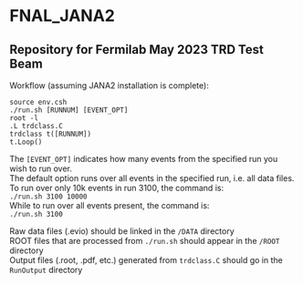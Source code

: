 # FNAL_JANA2

## Repository for Fermilab May 2023 TRD Test Beam

Workflow (assuming JANA2 installation is complete):  
```
source env.csh  
./run.sh [RUNNUM] [EVENT_OPT]  
root -l  
.L trdclass.C  
trdclass t([RUNNUM])  
t.Loop()  
```
The `[EVENT_OPT]` indicates how many events from the specified run you wish to run over.  
The default option runs over all events in the specified run, i.e. all data files.  
To run over only 10k events in run 3100, the command is:  
`./run.sh 3100 10000`  
While to run over all events present, the command is:  
`./run.sh 3100`  

Raw data files (.evio) should be linked in the `/DATA` directory  
ROOT files that are processed from `./run.sh` should appear in the `/ROOT` directory  
Output files (.root, .pdf, etc.) generated from `trdclass.C` should go in the `RunOutput` directory  
